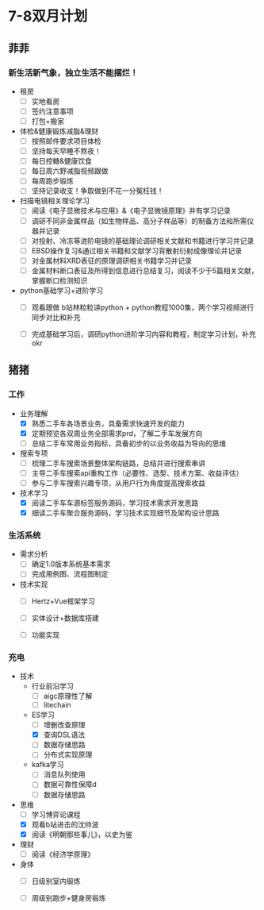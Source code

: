 # 7-8双月计划

## 菲菲

### 新生活新气象，独立生活不能摆烂！

- 租房
	- [ ] 实地看房
	- [ ] 签约注意事项
	- [ ] 打包+搬家
- 体检&健康锻炼减脂&理财
	- [ ] 按照邮件要求项目体检
	- [ ] 坚持每天早睡不熬夜！
	- [ ] 每日控糖&健康饮食
	- [ ] 每日周六野减脂视频跟做
	- [ ] 每周跑步锻炼
	- [ ] 坚持记录收支！争取做到不花一分冤枉钱！

- 扫描电镜相关理论学习
  - [ ] 阅读《电子显微技术与应用》&《电子显微镜原理》并有学习记录
  - [ ] 调研不同非金属样品（如生物样品、高分子样品等）的制备方法和所需仪器并记录
  - [ ] 对投射、冷冻等进阶电镜的基础理论调研相关文献和书籍进行学习并记录
  - [ ] EBSD操作复习&通过相关书籍和文献学习背散射衍射成像理论并记录
  - [ ] 对金属材料XRD表征的原理调研相关书籍学习并记录
  - [ ] 金属材料断口表征及所得到信息进行总结复习，阅读不少于5篇相关文献，掌握断口检测知识
- python基础学习+进阶学习
	- [ ] 观看跟做 b站林粒粒讲python + python教程1000集，两个学习视频进行同步对比和补充
	- [ ] 完成基础学习后，调研python进阶学习内容和教程，制定学习计划，补充okr


## 猪猪

### 工作

- 业务理解
	- [X] 熟悉二手车各场景业务，具备需求快速开发的能力
	- [X] 定期预览各双周业务全部需求prd，了解二手车发展方向
	- [ ] 总结二手车常用业务指标，具备初步的以业务收益为导向的思维

- 搜索专项
	- [ ] 梳理二手车搜索场景整体架构链路，总结并进行搜索串讲
	- [ ] 主导二手车搜索api重构工作（必要性、选型、技术方案、收益评估）
	- [ ] 参与二手车搜索兴趣专项，从用户行为角度提高搜索收益

- 技术学习
	- [X] 阅读二手车车源标签服务源码，学习技术需求开发思路
	- [X] 细读二手车聚合服务源码，学习技术实现细节及架构设计思路

### 生活系统

- 需求分析
	- [ ] 确定1.0版本系统基本需求
	- [ ] 完成用例图、流程图制定

- 技术实现
	- [ ] Hertz+Vue框架学习
	- [ ] 实体设计+数据库搭建
	- [ ] 功能实现


### 充电

- 技术
	- 行业前沿学习
		- [ ] aigc原理性了解
		- [ ] litechain

	- ES学习
		- [ ] 增删改查原理
		- [X] 查询DSL语法
		- [ ] 数据存储思路
		- [ ] 分布式实现原理

	- kafka学习
		- [ ] 消息队列使用
		- [ ] 数据可靠性保障d
		- [ ] 数据存储思路

- 思维
	- [ ] 学习博弈论课程
	- [X] 观看b站进击的沈帅波
	- [X] 阅读《明朝那些事儿》，以史为鉴

- 理财
	- [ ] 阅读《经济学原理》

- 身体
	- [ ] 日级别室内锻炼
	- [ ] 周级别跑步+健身房锻炼

	